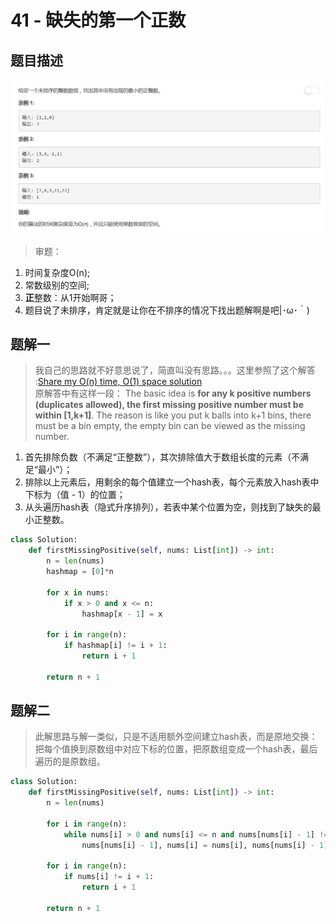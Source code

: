 # 41 - 缺失的第一个正数

## 题目描述
![problem](images/41.png)

>审题：  
1. 时间复杂度O(n);
2. 常数级别的空间;
3. **正**整数：从1开始啊哥；
4. 题目说了未排序，肯定就是让你在不排序的情况下找出题解啊是吧|･ω･｀)

## 题解一
>我自己的思路就不好意思说了，简直叫没有思路。。。这里参照了这个解答 :[Share my O(n) time, O(1) space solution](https://leetcode.com/problems/first-missing-positive/discuss/17073/Share-my-O(n)-time-O(1)-space-solution)  
原解答中有这样一段： The basic idea is **for any k positive numbers (duplicates allowed), the first missing positive number must be within [1,k+1]**. The reason is like you put k balls into k+1 bins, there must be a bin empty, the empty bin can be viewed as the missing number.

1. 首先排除负数（不满足“正整数”），其次排除值大于数组长度的元素（不满足“最小”）；
2. 排除以上元素后，用剩余的每个值建立一个hash表，每个元素放入hash表中下标为（值 - 1）的位置；
3. 从头遍历hash表（隐式升序排列），若表中某个位置为空，则找到了缺失的最小正整数。

```python
class Solution:
    def firstMissingPositive(self, nums: List[int]) -> int:
        n = len(nums)
        hashmap = [0]*n
        
        for x in nums:
            if x > 0 and x <= n:
                hashmap[x - 1] = x
                
        for i in range(n):
            if hashmap[i] != i + 1:
                return i + 1
        
        return n + 1
```

## 题解二
>此解思路与解一类似，只是不适用额外空间建立hash表，而是原地交换：  
把每个值换到原数组中对应下标的位置，把原数组变成一个hash表，最后遍历的是原数组。

```python
class Solution:
    def firstMissingPositive(self, nums: List[int]) -> int:
        n = len(nums)

        for i in range(n):
            while nums[i] > 0 and nums[i] <= n and nums[nums[i] - 1] != nums[i]:
                nums[nums[i] - 1], nums[i] = nums[i], nums[nums[i] - 1]

        for i in range(n):
            if nums[i] != i + 1:
                return i + 1

        return n + 1
```